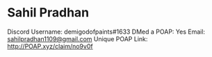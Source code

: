 # Sahil Pradhan

Discord Username: demigodofpaints#1633
DMed a POAP: Yes
Email: sahilpradhan1109@gmail.com
Unique POAP Link: http://POAP.xyz/claim/no9v0f